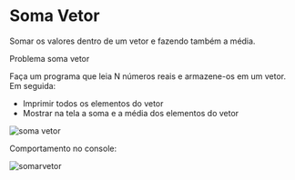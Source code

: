 # Soma Vetor
Somar os valores dentro de um vetor e fazendo também a média.

Problema soma vetor <br>

Faça um programa que leia N números reais e armazene-os em um vetor. Em seguida: <br>
- Imprimir todos os elementos do vetor <br>
- Mostrar na tela a soma e a média dos elementos do vetor <br>

![soma vetor](https://user-images.githubusercontent.com/24979432/185235567-0519c18f-2d4c-489f-bfd2-66088ec01a1f.png) <br>

Comportamento no console: <br>

![somarvetor](https://user-images.githubusercontent.com/24979432/185235873-754dab43-9b2a-42fd-a5b4-a29b9cf9664b.png) <br>


